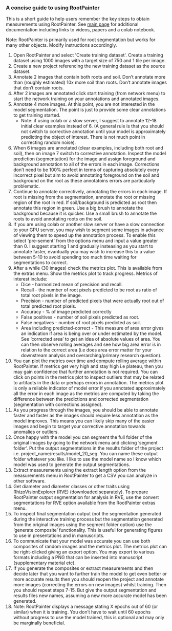 ### A concise guide to using RootPainter

This is a short guide to help users remember the key steps to obtain measurements using RootPainter.  See [main page](https://github.com/Abe404/root_painter) for additional documentation including links to videos, papers and a colab notebook.

Note: RootPainter is primarily used for root segmentation but works for many other objects. Modify instructions accordingly.

1. Open RootPainter and select 'Create training dataset'. Create a training dataset using 1000 images with a target size of 750 and 1 tile per image.
2. Create a new project referencing the new training dataset as the source dataset.
3. Annotate 2 images that contain both roots and soil. Don’t annotate more than (roughly estimated) 10x more soil than roots. Don’t annotate images that don’t contain roots.
4. After 2 images are annotated click start training (from network menu) to start the network training on your annotations and annotated images.
5. Annotate 4 more images. At this point, you are not interested in the model segmentation. The point is just to provide some clear annotations to get training started. 
    - Note: if using colab or a slow server, I suggest to annotate 12-18 initial clear examples instead of 6. (A general rule is that you should not switch to corrective annotation until your model is approximately predicting the object of interest. There is not much point in correcting random noise).
7. When 6 images are annotated (clear examples, including both root and soil), then on image 7 switch to corrective annotation. Inspect the model prediction (segmentation) for the image and assign foreground and background annotation to all of the errors in each image. Corrections don’t need to be 100% perfect in terms of capturing absolutely every incorrect pixel but aim to avoid annotating foreground on the soil and background on the root as these annotatoins errors are particularly problematic.
8. Continue to annotate correctively, annotating the errors in each image. If root is missing from the segmentation, annotate the root or missing region of the root in red. If soil/background is predicted as root then annotate this region in green. Use a big brush to annotate the background because it is quicker. Use a small brush to annotate the roots to avoid annotating roots on the soil.
9. If you are using colab or another slow server or have a slow connection to your GPU server, you may wish to segment some images in advance of viewing them to speed up the annotation process. To enable this select 'pre-sement' from the options menu and input a value greater than 0. I suggest starting 1 and gradually insteasing as you start to annotate faster, evantually you may wish to increase this to a value between 5-10 to avoid spending too much time waiting for segmentations to correct.
10. After a while (30 images) check the metrics plot. This is available from the extras menu. Show the metrics plot to track progress. Metrics of interest include:
    - Dice - harmonized mean of precision and recall.
    - Recall - the number of root pixels predicted to be root as ratio of total root pixels in the image.
    - Precision - number of predicted pixels that were actually root out of total predicted root pixels.
    - Accuracy - % of image predicted correctly
    - False positives - number of soil pixels predicted as root.
    - False negatives - number of root pixels predicted as soil.
    - Area including predicted-correct - This measure of area error gives an indication if area is being over or under estimated by the model. See ‘corrected area’ to get an idea of absolute values of area. You can then observe rolling averages and see how big area error is in relation to the correct area (i.e does area error matter for your downstream analysis and overarching/primary research question).
11. You can plot the metrics over time and compute rolling average within RootPainter. If metrics get very high and stay high i.e plateau, then you may gain confidence that further annotation is not required. You can click on points in the metrics plot to inspect outliers that may be related to artifacts in the data or perhaps errors in annotation. The metrics plot is only a reliable indicator of model error if you annotated approximately all the error in each image as the metrics are computed by taking the difference between the predictions and corrected segmentation (segmentation with corrections assigned).
12. As you progress through the images, you should be able to annotate faster and faster as the images should require less annotation as the model improves. This means you can likely skip many of the easier images and begin to target your corrective annotation towards anomalies or outliers.
13. Once happy with the model you can segment the full folder of the original images by going to the network menu and clicking ‘segment folder’. Put the output segmentations in the results folder of the project i.e. project_name/results/model_20_seg. You can name these output folder whatever you like. I like to use the model name so I know which model was used to generate the output segmentations.
14. Extract measurements using the extract length option from the measurements menu in RootPainter to get a CSV you can analyze in other software.
15. Get diameter and diameter classes or other traits using RhizoVisionExplorer (RVE) (downloaded separately). To prepare RootPainter output segmentation for analysis in RVE, use the convert segmentations for RVE option available from the RootPainter extras menu.
16. To inspect final segmentation output (not the segmentation generated during the interactive training process but the segmentation generated from the original images using the segment folder option) use the ‘generate composite’ functionality. This is useful for generating figures to use in presentations and in manuscripts. 
17. To communicate that your model was accurate you can use both composites of random images and the metrics plot. The metrics plot can be right-clicked giving an export option. You may export to various formats including a PNG that can be inserted into manuscript (supplementary material etc).
18. If you generate the composites or extract measurements and then decide later that you want to further train the model to get even better or more accurate results then you should reopen the project and annotate more images (correcting the errors on new images) whilst training. Then you should repeat steps 7-15. But give the output segmentation and results files new names, assuming a new more accurate model has been generated.
19. Note: RootPainter displays a message stating X epochs out of 60 (or similar) when it is training. You don’t have to wait until 60 epochs without progress to use the model trained, this is optional and may only be marginally beneficial.






